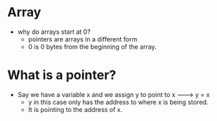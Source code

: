 # Array 
- why do arrays start at 0?
    - pointers are arrays in a different form
    - 0 is 0 bytes from the beginning of the array.

# What is a pointer?
- Say we have a variable x and we assign y to point to x ---> y = x
    - y in this case only has the address to where x is being stored.
    - It is pointing to the address of x.